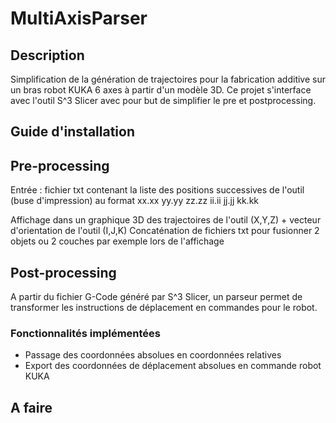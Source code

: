 # MultiAxisParser

## Description ##
Simplification de la génération de trajectoires pour la fabrication additive sur un bras robot KUKA 6 axes à partir d'un modèle 3D.
Ce projet s'interface avec l'outil S^3 Slicer avec pour but de simplifier le pre et postprocessing.


## Guide d'installation ##


## Pre-processing ##
Entrée : fichier txt contenant la liste des positions successives de l'outil (buse d'impression) au format xx.xx yy.yy zz.zz ii.ii jj.jj kk.kk

Affichage dans un graphique 3D des trajectoires de l'outil (X,Y,Z) + vecteur d'orientation de l'outil (I,J,K)
Concaténation de fichiers txt pour fusionner 2 objets ou 2 couches par exemple lors de l'affichage


## Post-processing ###
A partir du fichier G-Code généré par S^3 Slicer, un parseur permet de transformer les instructions de déplacement en commandes pour le robot.

### Fonctionnalités implémentées ###
- Passage des coordonnées absolues en coordonnées relatives
- Export des coordonnées de déplacement absolues en commande robot KUKA

## A faire ##

